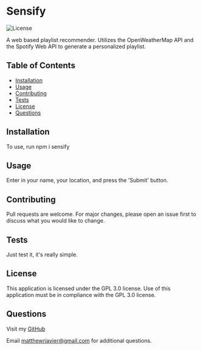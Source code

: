 
  # Sensify
  
  ![License](https://img.shields.io/badge/license-GPL%203.0-blue.svg)

  A web based playlist recommender. Utilizes the OpenWeatherMap API and the Spotify Web API to generate a personalized playlist.
  
  ## Table of Contents

  * [Installation](#install)
  * [Usage](#usage)
  * [Contributing](#contributing)
  * [Tests](#tests)
  * [License](#license)
  * [Questions](#questions)
  
  ## <a name="install"></a> Installation
  
  To use, run npm i sensify
  
  ## <a name="usage"></a> Usage
  
  Enter in your name, your location, and press the 'Submit' button.
  
  ## <a name="contributing"></a> Contributing
  
  Pull requests are welcome. For major changes, please open an issue first to discuss what you would like to change.
  
  ## <a name="tests"></a> Tests
  
  Just test it, it's really simple.

  ## <a name="license"></a> License

  This application is licensed under the GPL 3.0 license. Use of this application must be in compliance with the GPL 3.0 license.
  
  ## <a name="questioning"></a> Questions

  Visit my [GitHub](https://github.com/mattjavier)

  Email [matthewrjavier@gmail.com](matthewrjavier@gmail.com) for additional questions.
  